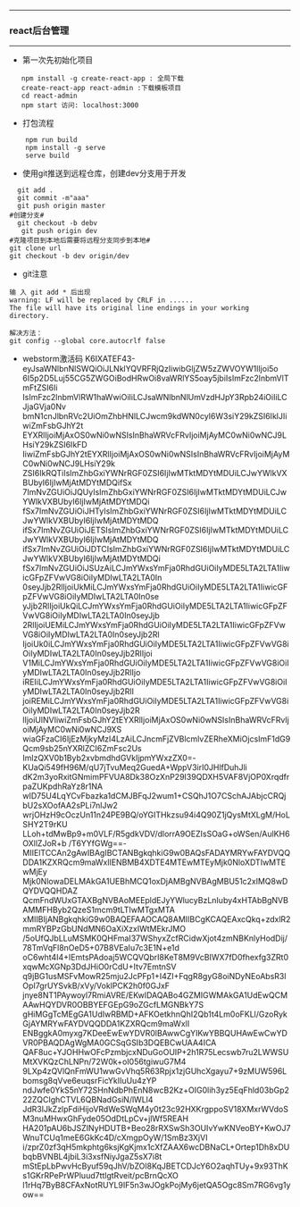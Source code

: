 ----
### react后台管理

----

+ 第一次先初始化项目 
 ```gitignore
    npm install -g create-react-app : 全局下载
    create-react-app react-admin :下载模板项目 
    cd react-admin 
    npm start 访问: localhost:3000
```

+ 打包流程
```gitignore
    npm run build 
    npm install -g serve 
    serve build
```
+ 使用git推送到远程仓库，创建dev分支用于开发
```gitignore
  git add .
  git commit -m"aaa"
  git push origin master
#创建分支#
  git checkout -b debv
   git push origin dev
#克隆项目到本地后需要将远程分支同步到本地#
git clone url
git checkout -b dev origin/dev
```

+ git注意

```gitignore
输 入 git add * 后出现
warning: LF will be replaced by CRLF in ......  
The file will have its original line endings in your working directory.  

解决方法：
git config --global core.autocrlf false

```

+ webstorm激活码
K6IXATEF43-eyJsaWNlbnNlSWQiOiJLNklYQVRFRjQzIiwibGljZW5zZWVOYW1lIjoi5o
6I5p2D5Luj55CG5ZWGOiBodHRwOi8vaWRlYS5oay5jbiIsImFzc2lnbmVlTmFtZSI6Ii
IsImFzc2lnbmVlRW1haWwiOiIiLCJsaWNlbnNlUmVzdHJpY3Rpb24iOiIiLCJjaGVja0Nv
bmN1cnJlbnRVc2UiOmZhbHNlLCJwcm9kdWN0cyI6W3siY29kZSI6IklJIiwiZmFsbGJhY2t
EYXRlIjoiMjAxOS0wNi0wNSIsInBhaWRVcFRvIjoiMjAyMC0wNi0wNCJ9LHsiY29kZSI6IkFD
IiwiZmFsbGJhY2tEYXRlIjoiMjAxOS0wNi0wNSIsInBhaWRVcFRvIjoiMjAyMC0wNi0wNCJ9LHsiY29k
ZSI6IkRQTiIsImZhbGxiYWNrRGF0ZSI6IjIwMTktMDYtMDUiLCJwYWlkVXBUbyI6IjIwMjAtMDYtMDQifSx
7ImNvZGUiOiJQUyIsImZhbGxiYWNrRGF0ZSI6IjIwMTktMDYtMDUiLCJwYWlkVXBUbyI6IjIwMjAtMDYtMDQi
fSx7ImNvZGUiOiJHTyIsImZhbGxiYWNrRGF0ZSI6IjIwMTktMDYtMDUiLCJwYWlkVXBUbyI6IjIwMjAtMDYtMDQ
ifSx7ImNvZGUiOiJETSIsImZhbGxiYWNrRGF0ZSI6IjIwMTktMDYtMDUiLCJwYWlkVXBUbyI6IjIwMjAtMDYtMDQ
ifSx7ImNvZGUiOiJDTCIsImZhbGxiYWNrRGF0ZSI6IjIwMTktMDYtMDUiLCJwYWlkVXBUbyI6IjIwMjAtMDYtMDQi
fSx7ImNvZGUiOiJSUzAiLCJmYWxsYmFja0RhdGUiOiIyMDE5LTA2LTA1IiwicGFpZFVwVG8iOiIyMDIwLTA2LTA0In
0seyJjb2RlIjoiUkMiLCJmYWxsYmFja0RhdGUiOiIyMDE5LTA2LTA1IiwicGFpZFVwVG8iOiIyMDIwLTA2LTA0In0se
yJjb2RlIjoiUkQiLCJmYWxsYmFja0RhdGUiOiIyMDE5LTA2LTA1IiwicGFpZFVwVG8iOiIyMDIwLTA2LTA0In0seyJjb
2RlIjoiUEMiLCJmYWxsYmFja0RhdGUiOiIyMDE5LTA2LTA1IiwicGFpZFVwVG8iOiIyMDIwLTA2LTA0In0seyJjb2Rl
IjoiUk0iLCJmYWxsYmFja0RhdGUiOiIyMDE5LTA2LTA1IiwicGFpZFVwVG8iOiIyMDIwLTA2LTA0In0seyJjb2RlIjoi
V1MiLCJmYWxsYmFja0RhdGUiOiIyMDE5LTA2LTA1IiwicGFpZFVwVG8iOiIyMDIwLTA2LTA0In0seyJjb2RlIjo
iREIiLCJmYWxsYmFja0RhdGUiOiIyMDE5LTA2LTA1IiwicGFpZFVwVG8iOiIyMDIwLTA2LTA0In0seyJjb2RlI
joiREMiLCJmYWxsYmFja0RhdGUiOiIyMDE5LTA2LTA1IiwicGFpZFVwVG8iOiIyMDIwLTA2LTA0In0seyJjb2R
lIjoiUlNVIiwiZmFsbGJhY2tEYXRlIjoiMjAxOS0wNi0wNSIsInBhaWRVcFRvIjoiMjAyMC0wNi0wNCJ9XS
wiaGFzaCI6IjEzMjkyMzI4LzAiLCJncmFjZVBlcmlvZERheXMiOjcsImF1dG9Qcm9sb25nYXRlZCI6ZmFsc2Us
ImlzQXV0b1Byb2xvbmdhdGVkIjpmYWxzZX0=-KUaQi549fH96M/qU7jTvuMeq2GuedA+WppV3irI0JHlfDuhJli
dK2m3yoRxitGNmimPFVUA8Dk38OzXnP29I39QDXH5VAF8VjOP0XrqdfrpaZUKpdhRaYz8r1NA
wID75U4LqYCvFbazka1dCMJBFqJ2wum1+CSQhJ1O7CSchAJAbjcCRQjbU2sXOofAA2sPLi7nlJw2
wrjOHzH9cOczUn11n24PE9BQ/oYGITHkzsu94i4Q90Z1jQysMtXLgM/HoLSHY2T9rKU
LLoh+tdMwBp9+m0VLF/R5gdkVDV/dlorrA9OEZIsSOaG+oWSen/AulKH6OXllZJoR+b
/T6YYfGWg==-MIIElTCCAn2gAwIBAgIBCTANBgkqhkiG9w0BAQsFADAYMRYwFAYDVQQ
DDA1KZXRQcm9maWxlIENBMB4XDTE4MTEwMTEyMjk0NloXDTIwMTEwMjEy
Mjk0NlowaDELMAkGA1UEBhMCQ1oxDjAMBgNVBAgMBU51c2xlMQ8wDQYDVQQHDAZ
QcmFndWUxGTAXBgNVBAoMEEpldEJyYWlucyBzLnIuby4xHTAbBgNVBAMMFHByb2QzeS1mcm9tLTIwMTgxMTA
xMIIBIjANBgkqhkiG9w0BAQEFAAOCAQ8AMIIBCgKCAQEAxcQkq+zdxlR2mmRYBPzGbUNdMN6OaXiXzxIWtMEkrJMO
/5oUfQJbLLuMSMK0QHFmaI37WShyxZcfRCidwXjot4zmNBKnlyHodDij/78TmVqFl8nOeD5+07B8VEaIu7c3E1N+e1d
oC6wht4I4+IEmtsPAdoaj5WCQVQbrI8KeT8M9VcBIWX7fD0fhexfg3ZRt0xqwMcXGNp3DdJHiO0rCdU+Itv7EmtnSV
q9jBG1usMSFvMowR25mju2JcPFp1+I4ZI+FqgR8gyG8oiNDyNEoAbsR3lOpI7grUYSvkB/xVy/VoklPCK2h0f0GJxF
jnye8NT1PAywoyl7RmiAVRE/EKwIDAQABo4GZMIGWMAkGA1UdEwQCMAAwHQYDVR0OBBYEFGEpG9oZGcfLMGNBkY7S
gHiMGgTcMEgGA1UdIwRBMD+AFKOetkhnQhI2Qb1t4Lm0oFKLl/GzoRykGjAYMRYwFAYDVQQDDA1KZXRQcm9maWxlI
ENBggkA0myxg7KDeeEwEwYDVR0lBAwwCgYIKwYBBQUHAwEwCwYDVR0PBAQDAgWgMA0GCSqGSIb3DQEBCwUAA4ICA
QAF8uc+YJOHHwOFcPzmbjcxNDuGoOUIP+2h1R75Lecswb7ru2LWWSUMtXVKQzChLNPn/72W0k+oI056tgiwuG7M4
9LXp4zQVlQnFmWU1wwGvVhq5R63Rpjx1zjGUhcXgayu7+9zMUW596Lbomsg8qVve6euqsrFicYkIIuUu4zYP
ndJwfe0YkS5nY72SHnNdbPhEnN8wcB2Kz+OIG0lih3yz5EqFhld03bGp222ZQCIghCTVL6QBNadGsiN/lWLl4
JdR3lJkZzlpFdiHijoVRdWeSWqM4y0t23c92HXKrgppoSV18XMxrWVdoSM3nuMHwxGhFyde05OdDtLpCv+jlWf5REAH
HA201pAU6bJSZINyHDUTB+Beo28rRXSwSh3OUIvYwKNVeoBY+KwOJ7WnuTCUq1meE6GkKc4D/cXmgpOyW/1SmBz3XjVI
i/zprZ0zf3qH5mkphtg6ksjKgKjmx1cXfZAAX6wcDBNaCL+Ortep1Dh8xDUbqbBVNBL4jbiL3i3xsfNiyJgaZ5sX7i8t
mStEpLbPwvHcByuf59qJhV/bZOl8KqJBETCDJcY6O2aqhTUy+9x93ThKs1GKrRPePrWPluud7ttlgtRveit/pcBrnQcXO
l1rHq7ByB8CFAxNotRUYL9IF5n3wJOgkPojMy6jetQA5Ogc8Sm7RG6vg1yow==
